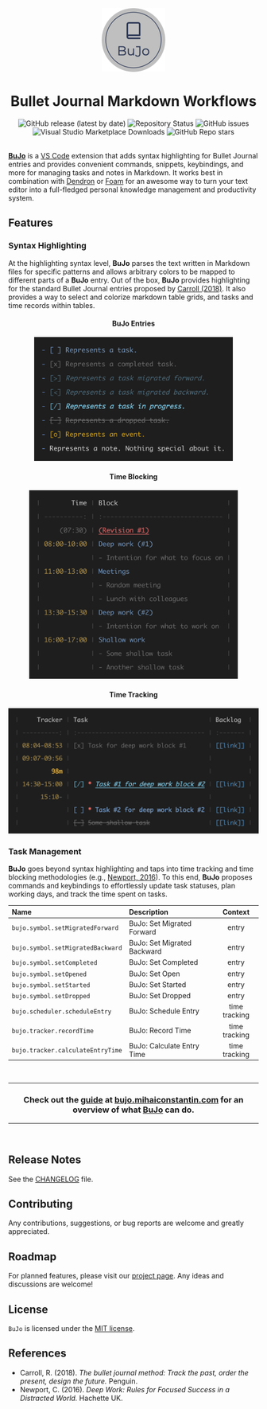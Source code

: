 <div align="center">
    <img src="./assets/icon/bujo_circle_128.png" width="128px"/>
</div>

<h1 align="center">Bullet Journal Markdown Workflows</h1>

<div align="center">
    <img alt="GitHub release (latest by date)" src="https://img.shields.io/github/v/release/mihaiconstantin/bujo">
    <img alt="Repository Status" src="https://img.shields.io/badge/repo%20status-active-green">
    <img alt="GitHub issues" src="https://img.shields.io/github/issues/mihaiconstantin/bujo">
    <img alt="Visual Studio Marketplace Downloads" src="https://img.shields.io/visual-studio-marketplace/d/mihaiconstantin.bujo">
    <img alt="GitHub Repo stars" src="https://img.shields.io/github/stars/mihaiconstantin/bujo?style=social">
</div>

<br>

[**BuJo**](https://bujo.mihaiconstantin.com) is a [VS
Code](https://code.visualstudio.com/) extension that adds syntax highlighting
for Bullet Journal entries and provides convenient commands, snippets,
keybindings, and more for managing tasks and notes in Markdown. It works best in
combination with [Dendron](https://github.com/dendronhq/dendron) or
[Foam](https://github.com/foambubble/foam) for an awesome way to turn your text
editor into a full-fledged personal knowledge management and productivity
system.

## Features

### Syntax Highlighting

At the highlighting syntax level, **BuJo** parses the text written in Markdown
files for specific patterns and allows arbitrary colors to be mapped to
different parts of a **BuJo** entry. Out of the box, **BuJo** provides
highlighting for the standard Bullet Journal entries proposed by [Carroll
(2018)](https://bulletjournal.com/pages/book). It also provides a way to select
and colorize markdown table grids, and tasks and time records within tables.

<div align="center">
    <h4>BuJo Entries</h4>
    <img src="assets/features/bujo-syntax-highlighting-colored-entries.png" alt="BuJo Syntax Highlighting Feature" width=400>
</div>

<div align="center">
    <h4>Time Blocking</h4>
    <img src="assets/features/bujo-syntax-highlighting-time-blocking.png" alt="Time Blocking Feature" width=420px>
</div>

<div align="center">
    <h4>Time Tracking</h4>
    <img src="assets/features/bujo-syntax-highlighting-time-tracking.png" alt="Time Tracking Feature" width=530px>
</div>

### Task Management

**BuJo** goes beyond syntax highlighting and taps into time tracking and time
blocking methodologies (e.g., [Newport,
2016](https://www.goodreads.com/book/show/25744928-deep-work)). To this end,
**BuJo** proposes commands and keybindings to effortlessly update task statuses,
plan working days, and track the time spent on tasks.

| Name                              | Description                 |    Context    |
| :-------------------------------- | :-------------------------- | :-----------: |
| `bujo.symbol.setMigratedForward`  | BuJo: Set Migrated Forward  |     entry     |
| `bujo.symbol.setMigratedBackward` | BuJo: Set Migrated Backward |     entry     |
| `bujo.symbol.setCompleted`        | BuJo: Set Completed         |     entry     |
| `bujo.symbol.setOpened`           | BuJo: Set Open              |     entry     |
| `bujo.symbol.setStarted`          | BuJo: Set Started           |     entry     |
| `bujo.symbol.setDropped`          | BuJo: Set Dropped           |     entry     |
| `bujo.scheduler.scheduleEntry`    | BuJo: Schedule Entry        | time tracking |
| `bujo.tracker.recordTime`         | BuJo: Record Time           | time tracking |
| `bujo.tracker.calculateEntryTime` | BuJo: Calculate Entry Time  | time tracking |

<br><hr>
<h3 align="center">
    Check out the <a href="https://bujo.mihaiconstantin.com"><b>guide</b></a> at
    <a href="https://bujo.mihaiconstantin.com">bujo.mihaiconstantin.com</a> for
    an overview of what <a href="https://bujo.mihaiconstantin.com"><b>BuJo</b></a> can do.
</h3>
<hr><br>

## Release Notes

See the [CHANGELOG](CHANGELOG.md) file.

## Contributing

Any contributions, suggestions, or bug reports are welcome and greatly
appreciated.

## Roadmap
For planned features, please visit our [project
page](https://github.com/users/mihaiconstantin/projects/1). Any ideas and
discussions are welcome!

## License
`BuJo` is licensed under the [MIT license](LICENSE).

## References
- Carroll, R. (2018). *The bullet journal method: Track the past, order the
  present, design the future.* Penguin.
- Newport, C. (2016). *Deep Work: Rules for Focused Success in a Distracted
  World.* Hachette UK.
